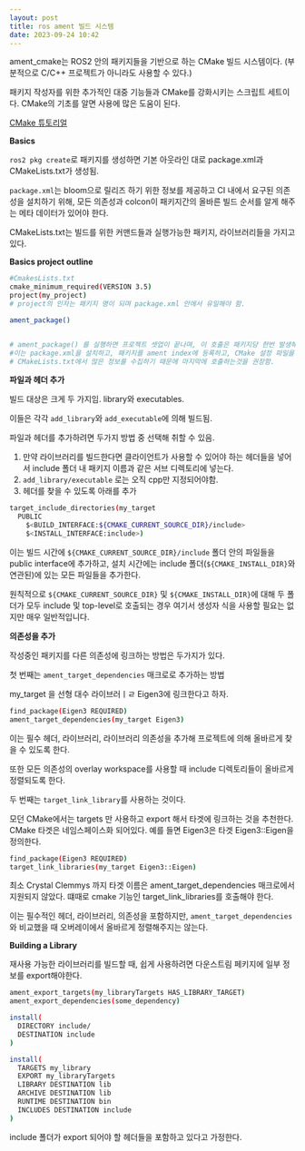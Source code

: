 ```yaml
---
layout: post
title: ros ament 빌드 시스템
date: 2023-09-24 10:42
---
```


ament_cmake는 ROS2 안의 패키지들을 기반으로 하는 CMake 빌드 시스템이다.
(부분적으로 C/C++ 프로젝트가 아니라도 사용할 수 있다.)

패키지 작성자를 위한 추가적인 대중 기능들과 CMake를 강화시키는 스크립트 세트이다. CMake의 기초를 알면 사용에 많은 도움이 된다.

[CMake 튜토리얼](https://cmake.org/cmake/help/latest/guide/tutorial/A%20Basic%20Starting%20Point.html)


**Basics**

`ros2 pkg create`로 패키지를 생성하면 기본 아웃라인 대로 package.xml과 CMakeLists.txt가 생성됨.

`package.xml`는 bloom으로 릴리즈 하기 위한 정보를 제공하고 CI 내에서 요구된 의존성을 설치하기 위해, 모든 의존성과 colcon이 패키지간의 올바른 빌드 순서를 알게 해주는 메타 데이터가 있어야 한다.

CMakeLists.txt는 빌드를 위한 커맨드들과 실행가능한 패키지, 라이브러리들을 가지고 있다.

**Basics project outline**

```bash
#CmakesLists.txt
cmake_minimum_required(VERSION 3.5)
project(my_project)
# project의 인자는 패키지 명이 되며 package.xml 안에서 유일해야 함.

ament_package()


# ament_package() 를 실행하면 프로젝트 셋업이 끝나며, 이 호출은 패키지당 한번 발생해야함.
#이는 package.xml을 설치하고, 패키지를 ament index에 등록하고, CMake 설정 파일을 설치함으로써 다른 패키지들이 이 패키지를 find_package로 찾을 수 있게 함.
# CMakeLists.txt에서 많은 정보를 수집하기 때문에 마지막에 호출하는것을 권장함.
```

**파일과 헤더 추가**

빌드 대상은 크게 두 가지임. library와 executables.

이들은 각각 `add_library`와 `add_executable`에 의해 빌드됨.

파일과 헤더를 추가하려면 두가지 방법 중 선택해 취할 수 있음.

1. 만약 라이브러리를 빌드한다면 클라이언트가 사용할 수 있어야 하는 헤더들을 넣어서 include 폴더 내 패키지 이름과 같은 서브 디렉토리에 넣는다.
2. `add_library/executable` 로는 오직 cpp만 지정되어야함.
3. 헤더를 찾을 수 있도록 아래를 추가

```bash
target_include_directories(my_target
  PUBLIC
    $<BUILD_INTERFACE:${CMAKE_CURRENT_SOURCE_DIR}/include>
    $<INSTALL_INTERFACE:include>)
```

이는 빌드 시간에 `${CMAKE_CURRENT_SOURCE_DIR}/include` 폴더 안의 파일들을 public interface에 추가하고, 설치 시간에는 include 폴더(`${CMAKE_INSTALL_DIR}`와 연관된)에 있는 모든 파일들을 추가한다.

원칙적으로 `${CMAKE_CURRENT_SOURCE_DIR}` 및 `${CMAKE_INSTALL_DIR}`에 대해 두 폴더가 모두 include 및 top-level로 호출되는 경우 여기서 생성자 식을 사용할 필요는 없지만 매우 일반적입니다.

**의존성을 추가**

작성중인 패키지를 다른 의존성에 링크하는 방법은 두가지가 있다.

첫 번째는 `ament_target_dependencies` 매크로로 추가하는 방법

my_target 을 선형 대수 라이브러ㅣㄹ Eigen3에 링크한다고 하자.

```bash
find_package(Eigen3 REQUIRED)
ament_target_dependencies(my_target Eigen3)
```

이는 필수 헤더, 라이브러리, 라이브러리 의존성을 추가해 프로젝트에 의해 올바르게 찾을 수 있도록 한다.

또한 모든 의존성의 overlay workspace를 사용할 때 include 디렉토리들이 올바르게 정렬되도록 한다.

두 번째는 `target_link_library`를 사용하는 것이다.

모던 CMake에서는 targets 만 사용하고 export 해서 타겟에 링크하는 것을 추천한다. CMake 타겟은 네임스페이스화 되어있다. 예를 들면 Eigen3은 타겟 Eigen3::Eigen을 정의한다.

```bash
find_package(Eigen3 REQUIRED)
target_link_libraries(my_target Eigen3::Eigen)
```

최소 Crystal Clemmys 까지 타겟 이름은 ament_target_dependencies 매크로에서 지원되지 않았다. 떄때로 cmake 기능인 target_link_libraries를 호출해야 한다.

이는 필수적인 헤더, 라이브러리, 의존성을 포함하지만, `ament_target_dependencies`와 비교했을 때 오버레이에서 올바르게 정렬해주지는 않는다.

**Building a Library**

재사용 가능한 라이브러리를 빌드할 때, 쉽게 사용하려면 다운스트림 페키지에 일부 정보를 export해야한다.

```bash
ament_export_targets(my_libraryTargets HAS_LIBRARY_TARGET)
ament_export_dependencies(some_dependency)

install(
  DIRECTORY include/
  DESTINATION include
)

install(
  TARGETS my_library
  EXPORT my_libraryTargets
  LIBRARY DESTINATION lib
  ARCHIVE DESTINATION lib
  RUNTIME DESTINATION bin
  INCLUDES DESTINATION include
)
```

include 폴더가 export 되어야 할 헤더들을 포함하고 있다고 가정한다.


